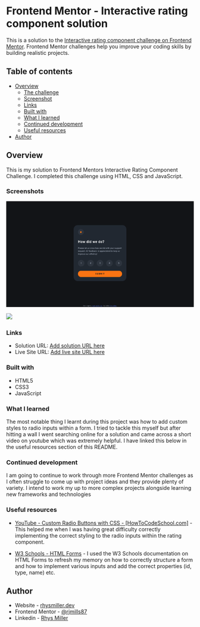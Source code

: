 # Frontend Mentor - Interactive rating component solution

This is a solution to the [Interactive rating component challenge on Frontend Mentor](https://www.frontendmentor.io/challenges/interactive-rating-component-koxpeBUmI). Frontend Mentor challenges help you improve your coding skills by building realistic projects.

## Table of contents

- [Overview](#overview)
  - [The challenge](#the-challenge)
  - [Screenshot](#screenshot)
  - [Links](#links)
  - [Built with](#built-with)
  - [What I learned](#what-i-learned)
  - [Continued development](#continued-development)
  - [Useful resources](#useful-resources)
- [Author](#author)

## Overview

This is my solution to Frontend Mentors Interactive Rating Component Challenge. I completed this challenge using HTML, CSS and JavaScript.

### Screenshots

![](./screenshot.png)

![](./screenshot-thankyou.jpg)

### Links

- Solution URL: [Add solution URL here](https://www.frontendmentor.io/solutions/interactive-rating-component-using-html-css-javascript-vCK__V2OnLhttps://your-solution-url.com)
- Live Site URL: [Add live site URL here](https://clever-arithmetic-5b009a.netlify.app/)

### Built with

- HTML5
- CSS3
- JavaScript

### What I learned

The most notable thing I learnt during this project was how to add custom styles to radio inputs within a form. I tried to tackle this myself but after hitting a wall I went searching online for a solution and came across a short video on youtube which was extremely helpful. I have linked this below in the useful resources section of this README.

### Continued development

I am going to continue to work through more Frontend Mentor challenges as I often struggle to come up with project ideas and they provide plenty of variety. I intend to work my up to more complex projects alongside learning new frameworks and technologies

### Useful resources

- [YouTube - Custom Radio Buttons with CSS - [HowToCodeSchool.com]](https://youtu.be/mouR7XHcQ0k?si=qrZvzlvi2lb2_GQH) - This helped me when I was having great difficulty correctly implementing the correct styling to the radio inputs within the rating component.

- [W3 Schools - HTML Forms](https://www.w3schools.com/html/html_forms.asp) - I used the W3 Schools documentation on HTML Forms to refresh my memory on how to correctly structure a form and how to implement various inputs and add the correct properties (id, type, name) etc.

## Author

- Website - [rhysmiller.dev](https://rhysmiller.dev/)
- Frontend Mentor - [@rjmills87](https://www.frontendmentor.io/profile/rjmills87)
- Linkedin - [Rhys Miller](https://www.linkedin.com/in/rjmills87/)
